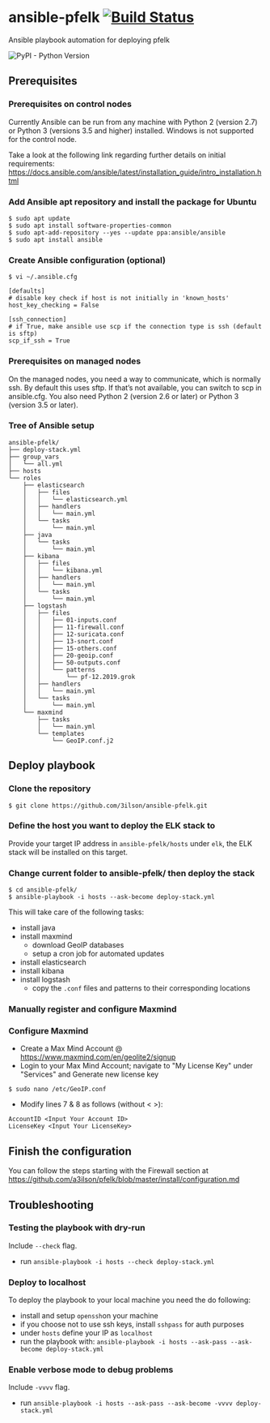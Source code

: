 # ansible-pfelk [![Build Status](https://travis-ci.org/3ilson/ansible-pfelk.svg?branch=master)](https://travis-ci.org/3ilson/ansible-pfelk)
Ansible playbook automation for deploying pfelk

![PyPI - Python Version](https://img.shields.io/pypi/pyversions/ansible)
## Prerequisites 

### Prerequisites on control nodes

Currently Ansible can be run from any machine with Python 2 (version 2.7) or Python 3 (versions 3.5 and higher) installed. Windows is not supported for the control node.

Take a look at the following link regarding further details on initial requirements: https://docs.ansible.com/ansible/latest/installation_guide/intro_installation.html

### Add Ansible apt repository and install the package for Ubuntu
```
$ sudo apt update
$ sudo apt install software-properties-common
$ sudo apt-add-repository --yes --update ppa:ansible/ansible
$ sudo apt install ansible
```

### Create Ansible configuration (optional)

```
$ vi ~/.ansible.cfg

[defaults]
# disable key check if host is not initially in 'known_hosts'
host_key_checking = False

[ssh_connection]
# if True, make ansible use scp if the connection type is ssh (default is sftp)
scp_if_ssh = True
```

### Prerequisites on managed nodes

On the managed nodes, you need a way to communicate, which is normally ssh. By default this uses sftp. If that’s not available, you can switch to scp in ansible.cfg. You also need Python 2 (version 2.6 or later) or Python 3 (version 3.5 or later).

### Tree of Ansible setup
```
ansible-pfelk/
├── deploy-stack.yml
├── group_vars
│   └── all.yml
├── hosts
└── roles
    ├── elasticsearch
    │   ├── files
    │   │   └── elasticsearch.yml
    │   ├── handlers
    │   │   └── main.yml
    │   └── tasks
    │       └── main.yml
    ├── java
    │   └── tasks
    │       └── main.yml
    ├── kibana
    │   ├── files
    │   │   └── kibana.yml
    │   ├── handlers
    │   │   └── main.yml
    │   └── tasks
    │       └── main.yml
    ├── logstash
    │   ├── files
    │   │   ├── 01-inputs.conf
    │   │   ├── 11-firewall.conf
    │   │   ├── 12-suricata.conf
    │   │   ├── 13-snort.conf
    │   │   ├── 15-others.conf
    │   │   ├── 20-geoip.conf
    │   │   ├── 50-outputs.conf
    │   │   └── patterns
    │   │       └── pf-12.2019.grok
    │   ├── handlers
    │   │   └── main.yml
    │   └── tasks
    │       └── main.yml
    └── maxmind
        ├── tasks
        │   └── main.yml
        └── templates
            └── GeoIP.conf.j2
```

## Deploy playbook 
### Clone the repository

```
$ git clone https://github.com/3ilson/ansible-pfelk.git
```


### Define the host you want to deploy the ELK stack to
Provide your target IP address in `ansible-pfelk/hosts` under `elk`, the ELK stack will be installed on this target.

### Change current folder to ansible-pfelk/ then deploy the stack
```
$ cd ansible-pfelk/
$ ansible-playbook -i hosts --ask-become deploy-stack.yml
```

This will take care of the following tasks:
 - install java
 - install maxmind
   - download GeoIP databases
   - setup a cron job for automated updates
 - install elasticsearch
 - install kibana
 - install logstash
   - copy the `.conf` files and patterns to their corresponding locations

### Manually register and configure Maxmind

### Configure Maxmind
- Create a Max Mind Account @ https://www.maxmind.com/en/geolite2/signup
- Login to your Max Mind Account; navigate to "My License Key" under "Services" and Generate new license key
```
$ sudo nano /etc/GeoIP.conf
```
- Modify lines 7 & 8 as follows (without < >):
```
AccountID <Input Your Account ID>
LicenseKey <Input Your LicenseKey>
```
## Finish the configuration

You can follow the steps starting with the Firewall section at https://github.com/a3ilson/pfelk/blob/master/install/configuration.md

## Troubleshooting

### Testing the playbook with dry-run
Include `--check` flag.
 - run `ansible-playbook -i hosts --check deploy-stack.yml`

### Deploy to localhost
To deploy the playbook to your local machine you need the do following:
 - install and setup `openssh`on your machine
 - if you choose not to use ssh keys, install `sshpass` for auth purposes
 - under `hosts` define your IP as `localhost`
 - run the playbook with: `ansible-playbook -i hosts --ask-pass --ask-become deploy-stack.yml`
 
### Enable verbose mode to debug problems
Include `-vvvv` flag.
 - run `ansible-playbook -i hosts --ask-pass --ask-become -vvvv deploy-stack.yml`
